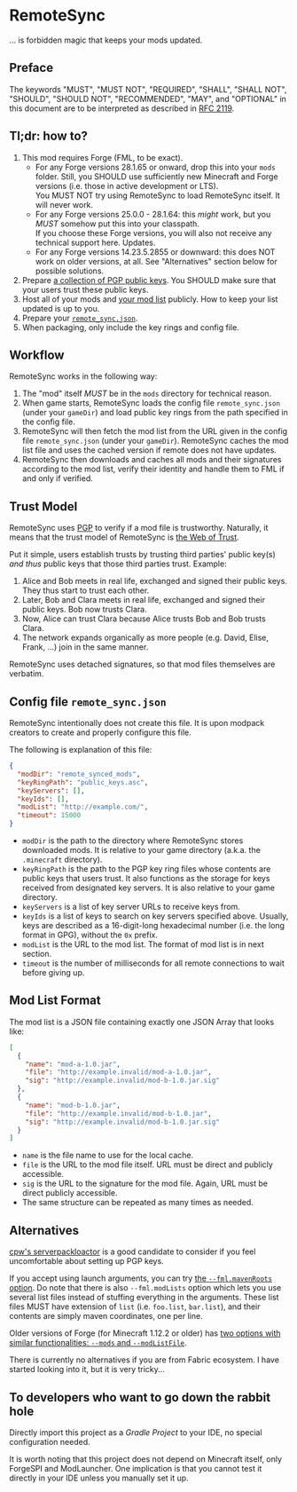 # RemoteSync

... is forbidden magic that keeps your mods updated.

## Preface

The keywords "MUST", "MUST NOT", "REQUIRED", "SHALL", "SHALL NOT", "SHOULD", 
"SHOULD NOT", "RECOMMENDED", "MAY", and "OPTIONAL" in this document are to be 
interpreted as described in [RFC 2119](https://tools.ietf.org/html/rfc2119).

## Tl;dr: how to?

  1. This mod requires Forge (FML, to be exact). 
     - For any Forge versions 28.1.65 or onward, drop this into your `mods` 
       folder. Still, you SHOULD use sufficiently new Minecraft and Forge 
       versions (i.e. those in active development or LTS).   
       You MUST NOT try using RemoteSync to load RemoteSync itself. It will 
       never work.
     - For any Forge versions 25.0.0 - 28.1.64: this *might* work, but you 
       *MUST* somehow put this into your classpath.  
       If you choose these Forge versions, you will also not receive any 
       technical support here. Updates.
     - For any Forge versions 14.23.5.2855 or downward: this does NOT work 
       on older versions, at all. See "Alternatives" section below for 
       possible solutions.
  2. Prepare [a collection of PGP public keys](#trust-model). You SHOULD make 
     sure that your users trust these public keys.
  3. Host all of your mods and [your mod list](#mod-list-format) publicly. 
     How to keep your list updated is up to you. 
  4. Prepare your [`remote_sync.json`](#config-file-remote_syncjson).
  5. When packaging, only include the key rings and config file.

<!-- 
You might want to ask why 28.1.65? Because it includes the following commit:
https://github.com/MinecraftForge/MinecraftForge/commit/3bf6c17bb8ae924d0bfbcd896624dc59480ed8dd
-->

## Workflow

RemoteSync works in the following way:

  1. The "mod" itself *MUST* be in the `mods` directory for technical 
     reason.
  2. When game starts, RemoteSync loads the config file `remote_sync.json` 
     (under your `gameDir`) and load public key rings from the path 
     specified in the config file.
  3. RemoteSync will then fetch the mod list from the URL given in the
     config file `remote_sync.json` (under your `gameDir`). RemoteSync
     caches the mod list file and uses the cached version if remote does
     not have updates.
  4. RemoteSync then downloads and caches all mods and their signatures
     according to the mod list, verify their identity and handle them
     to FML if and only if verified.

## Trust Model

RemoteSync uses [PGP][ref-1] to verify if a mod file is trustworthy. 
Naturally, it means that the trust model of RemoteSync is [the 
Web of Trust][ref-2]. 

Put it simple, users establish trusts by trusting third parties' public 
key(s) *and thus* public keys that those third parties trust. Example: 

  1. Alice and Bob meets in real life, exchanged and signed their public 
     keys. They thus start to trust each other. 
  2. Later, Bob and Clara meets in real life, exchanged and signed their 
     public keys. Bob now trusts Clara.
  3. Now, Alice can trust Clara because Alice trusts Bob and Bob trusts 
     Clara. 
  4. The network expands organically as more people (e.g. David, Elise, 
     Frank, ...) join in the same manner.

RemoteSync uses detached signatures, so that mod files themselves are 
verbatim.

[ref-1]: https://en.wikipedia.org/wiki/Pretty_Good_Privacy
[ref-2]: https://en.wikipedia.org/wiki/Web_of_trust

## Config file `remote_sync.json` 

RemoteSync intentionally does not create this file. It is upon modpack 
creators to create and properly configure this file. 

The following is explanation of this file:

```json
{
  "modDir": "remote_synced_mods",
  "keyRingPath": "public_keys.asc",
  "keyServers": [],
  "keyIds": [],
  "modList": "http://example.com/",
  "timeout": 15000
}
```

  - `modDir` is the path to the directory where RemoteSync stores downloaded 
    mods. It is relative to your game directory (a.k.a. the `.minecraft` 
    directory).
  - `keyRingPath` is the path to the PGP key ring files whose contents are 
    public keys that users trust. It also functions as the storage for keys 
    received from designated key servers.
    It is also relative to your game directory.
  - `keyServers` is a list of key server URLs to receive keys from.
  - `keyIds` is a list of keys to search on key servers specified above.
    Usually, keys are described as a 16-digit-long hexadecimal number 
    (i.e. the long format in GPG), without the `0x` prefix.
  - `modList` is the URL to the mod list. The format of mod list is in next 
    section.
  - `timeout` is the number of milliseconds for all remote connections to wait 
    before giving up.

## Mod List Format

The mod list is a JSON file containing exactly one JSON Array that looks like:

```json
[
  {
    "name": "mod-a-1.0.jar",
    "file": "http://example.invalid/mod-a-1.0.jar",
    "sig": "http://example.invalid/mod-b-1.0.jar.sig"
  },
  {
    "name": "mod-b-1.0.jar",
    "file": "http://example.invalid/mod-b-1.0.jar",
    "sig": "http://example.invalid/mod-b-1.0.jar.sig"
  }
]
```

  - `name` is the file name to use for the local cache.
  - `file` is the URL to the mod file itself. 
    URL must be direct and publicly accessible.
  - `sig` is the URL to the signature for the mod file. 
    Again, URL must be direct publicly accessible.
  - The same structure can be repeated as many times as needed.

## Alternatives

[cpw's serverpackloactor][ref-3] is a good candidate to consider if you feel 
uncomfortable about setting up PGP keys. 

If you accept using launch arguments, you can try [the `--fml.mavenRoots` 
option][ref-4]. Do note that there is also `--fml.modLists` option which lets 
you use several list files instead of stuffing everything in the arguments. 
These list files MUST have extension of `list` (i.e. `foo.list`, `bar.list`), 
and their contents are simply maven coordinates, one per line.

Older versions of Forge (for Minecraft 1.12.2 or older) has [two options with 
similar functionalities: `--mods` and `--modListFile`][ref-5].

There is currently no alternatives if you are from Fabric ecosystem. I have 
started looking into it, but it is very tricky...

[ref-3]: https://github.com/cpw/serverpacklocator
[ref-4]: https://github.com/MinecraftForge/MinecraftForge/issues/5495#issuecomment-464916093
[ref-5]: https://github.com/MinecraftForge/FML/wiki/New-JSON-Modlist-format

## To developers who want to go down the rabbit hole

Directly import this project as a *Gradle Project* to your IDE, 
no special configuration needed. 

It is worth noting that this project does not depend on Minecraft 
itself, only ForgeSPI and ModLauncher. One implication is that you 
cannot test it directly in your IDE unless you manually set it up.
